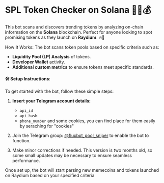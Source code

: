 # SPL Token Checker on Solana 🕵️‍♂️💰

This bot scans and discovers trending tokens by analyzing on-chain information on the **Solana** blockchain. Perfect for anyone looking to spot promising tokens as they launch on **Raydium**. 🔥🚀

How It Works:
The bot scans token pools based on specific criteria such as:
- **Liquidity Pool (LP) Analysis** of tokens.
- **Developer Wallet** activity.
- **Additional custom metrics** to ensure tokens meet specific standards.

#### 🛠 Setup Instructions:
To get started with the bot, follow these simple steps:

1. **Insert your Telegram account details**:
   - `api_id`
   - `api_hash`
   - `phone_number`
and some cookies, you can find place for them easily by seraching for "cookies"

2. Join the Telegram group: [@fluxbot_pool_sniper](https://t.me/fluxbot_pool_sniper) to enable the bot to function.

3. Make minor corrections if needed. This version is two months old, so some small updates may be necessary to ensure seamless performance.

Once set up, the bot will start parsing new memecoins and tokens launched on Raydium based on your specified criteria


